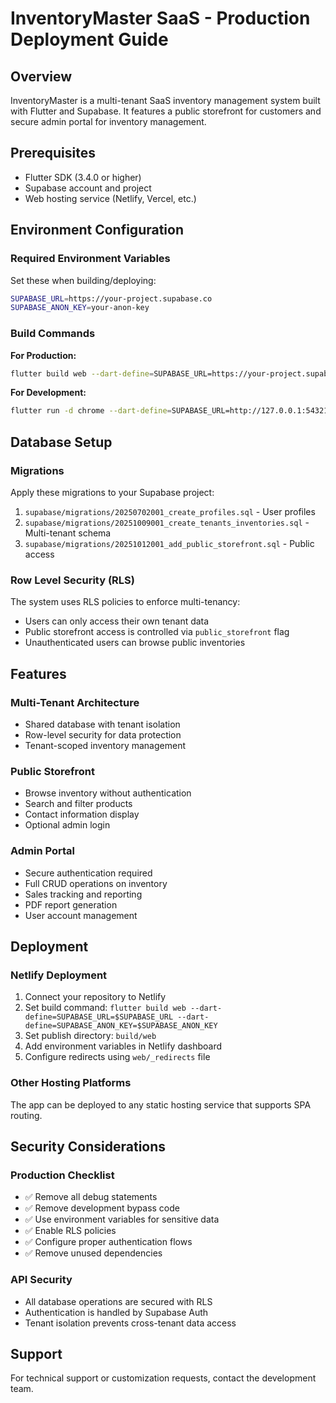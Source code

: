 # InventoryMaster SaaS - Production Deployment Guide

## Overview
InventoryMaster is a multi-tenant SaaS inventory management system built with Flutter and Supabase. It features a public storefront for customers and secure admin portal for inventory management.

## Prerequisites
- Flutter SDK (3.4.0 or higher)
- Supabase account and project
- Web hosting service (Netlify, Vercel, etc.)

## Environment Configuration

### Required Environment Variables
Set these when building/deploying:

```bash
SUPABASE_URL=https://your-project.supabase.co
SUPABASE_ANON_KEY=your-anon-key
```

### Build Commands

**For Production:**
```bash
flutter build web --dart-define=SUPABASE_URL=https://your-project.supabase.co --dart-define=SUPABASE_ANON_KEY=your-anon-key
```

**For Development:**
```bash
flutter run -d chrome --dart-define=SUPABASE_URL=http://127.0.0.1:54321 --dart-define=SUPABASE_ANON_KEY=your-local-anon-key
```

## Database Setup

### Migrations
Apply these migrations to your Supabase project:

1. `supabase/migrations/20250702001_create_profiles.sql` - User profiles
2. `supabase/migrations/20251009001_create_tenants_inventories.sql` - Multi-tenant schema
3. `supabase/migrations/20251012001_add_public_storefront.sql` - Public access

### Row Level Security (RLS)
The system uses RLS policies to enforce multi-tenancy:
- Users can only access their own tenant data
- Public storefront access is controlled via `public_storefront` flag
- Unauthenticated users can browse public inventories

## Features

### Multi-Tenant Architecture
- Shared database with tenant isolation
- Row-level security for data protection
- Tenant-scoped inventory management

### Public Storefront
- Browse inventory without authentication
- Search and filter products
- Contact information display
- Optional admin login

### Admin Portal
- Secure authentication required
- Full CRUD operations on inventory
- Sales tracking and reporting
- PDF report generation
- User account management

## Deployment

### Netlify Deployment
1. Connect your repository to Netlify
2. Set build command: `flutter build web --dart-define=SUPABASE_URL=$SUPABASE_URL --dart-define=SUPABASE_ANON_KEY=$SUPABASE_ANON_KEY`
3. Set publish directory: `build/web`
4. Add environment variables in Netlify dashboard
5. Configure redirects using `web/_redirects` file

### Other Hosting Platforms
The app can be deployed to any static hosting service that supports SPA routing.

## Security Considerations

### Production Checklist
- ✅ Remove all debug statements
- ✅ Remove development bypass code
- ✅ Use environment variables for sensitive data
- ✅ Enable RLS policies
- ✅ Configure proper authentication flows
- ✅ Remove unused dependencies

### API Security
- All database operations are secured with RLS
- Authentication is handled by Supabase Auth
- Tenant isolation prevents cross-tenant data access

## Support
For technical support or customization requests, contact the development team.